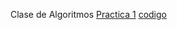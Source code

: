 Clase de Algoritmos
[Practica 1](https://github.com/mayraberrones94/Analisis_Algoritmos/blob/master/Practica1.pdf)
[codigo]()
